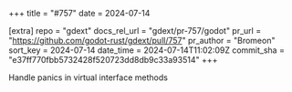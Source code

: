 +++
title = "#757"
date = 2024-07-14

[extra]
repo = "gdext"
docs_rel_url = "gdext/pr-757/godot"
pr_url = "https://github.com/godot-rust/gdext/pull/757"
pr_author = "Bromeon"
sort_key = 2024-07-14
date_time = 2024-07-14T11:02:09Z
commit_sha = "e37ff770fbb5732428f520723dd8db9c33a93514"
+++

Handle panics in virtual interface methods
